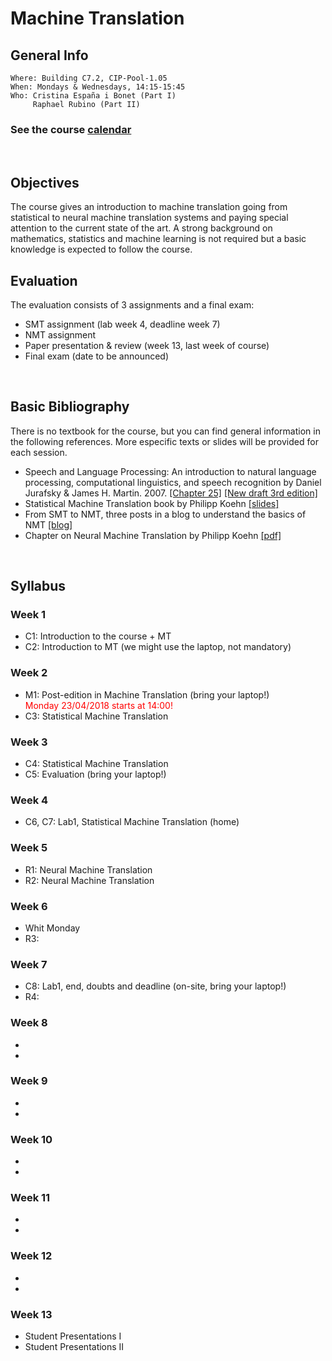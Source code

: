 # Machine Translation
## General Info
```
Where: Building C7.2, CIP-Pool-1.05
When: Mondays & Wednesdays, 14:15-15:45
Who: Cristina España i Bonet (Part I)
     Raphael Rubino (Part II)
```

### See the course [calendar](../calendars/calendarMT.md)
<br>

## Objectives

The course gives an introduction to machine translation going from statistical to neural machine translation systems and paying special attention to the current state of the art. A strong background on mathematics, statistics and machine learning is not required but a basic knowledge is expected to follow the course.
<br>

## Evaluation

The evaluation consists of 3 assignments and a final exam:
* SMT assignment (lab week 4, deadline week 7)
* NMT assignment
* Paper presentation & review (week 13, last week of course)
* Final exam (date to be announced)
<br>


## Basic Bibliography

There is no textbook for the course, but you can find general information in the following references. More especific texts or slides will be provided for each session.

* Speech and Language Processing: An introduction to natural language processing, computational linguistics,
and speech recognition by Daniel Jurafsky & James H. Martin. 2007. [[Chapter 25]](.//slides2018/biblio/JurafskyMartinChap25Draft.pdf) [[New draft 3rd edition]](https://web.stanford.edu/~jurafsky/slp3/)
* Statistical Machine Translation book by Philipp Koehn [[slides]](http://www.statmt.org/book/)
* From SMT to NMT, three posts in a blog to understand the basics of NMT [[blog]](https://devblogs.nvidia.com/introduction-neural-machine-translation-with-gpus/)
* Chapter on Neural Machine Translation by Philipp Koehn [[pdf]](https://arxiv.org/pdf/1709.07809.pdf)
<br>

## Syllabus

### Week 1

* C1: Introduction to the course + MT
* C2: Introduction to MT (we might use the laptop, not mandatory)

### Week 2

* M1: Post-edition in Machine Translation (bring your laptop!)
      <br><span style="color:red">Monday 23/04/2018 starts at 14:00!</span>
* C3: Statistical Machine Translation

### Week 3 

* C4: Statistical Machine Translation
* C5: Evaluation (bring your laptop!)

### Week 4

* C6, C7: Lab1, Statistical Machine Translation (home)

### Week 5

* R1: Neural Machine Translation
* R2: Neural Machine Translation

### Week 6

* Whit Monday
* R3:

### Week 7
 
* C8: Lab1, end, doubts and deadline (on-site, bring your laptop!)
* R4: 

### Week 8

* 
* 

### Week 9

* 
* 

### Week 10

* 
* 

### Week 11

* 
* 

### Week 12

* 
* 

### Week 13 

* Student Presentations I
* Student Presentations II

